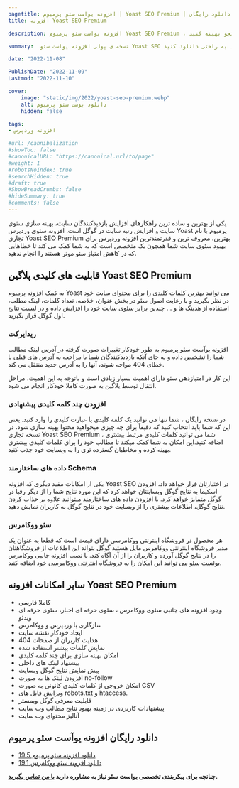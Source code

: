 ```yaml
---
pagetitle: افزونه یواست سئو پرمیوم | Yoast SEO Premium | دانلود رایگان
title: افزونه Yoast SEO Premium

description: افزونه یواست سئو پرمیوم Yoast SEO Premium ، با دانلود رایگان این افزونه میتوانید سایت وردپرس یا ووکامرس خود را برای گوگل یا سایر موتور های جستجو بهینه کنید.

summary:  نسخه ی پولی افزونه یواست سئو Yoast SEO به عنوان برترین افزونه سئو سیستم مدیریت محتوای وردپرس شناخته میشه که تصمیم گرفتم نسخه ی جدید آن را برای شما عزیزان تهیه و منتشر کنم تا بتوانید به راحتی دانلود کنید.

date: "2022-11-08"

PublishDate: "2022-11-09"
Lastmod: "2022-11-10"

cover:
    image: "static/img/2022/yoast-seo-premium.webp"
    alt: دانلود یوست سئو پرمیوم
    hidden: false

tags:
- افزونه وردپرس

#url: /cannibalization
#showToc: false
#canonicalURL: "https://canonical.url/to/page"
#weight: 1
#robotsNoIndex: true
#searchHidden: true
#draft: true
#ShowBreadCrumbs: false
#hideSummary: true
#comments: false
---
```



یکی از بهترین و ساده ترین راهکارهای افزایش بازدیدکنندگان سایت، بهینه سازی سئوی سایت و افزایش رتبه سایت در گوگل است. افزونه سئوی وردپرس Yoast پرمیوم با نام تجاری Yoast SEO Premium بهترین، معروف ترین و قدرتمندترین افزونه وردپرس برای بهبود سئوی سایت شما همچون یک متخصص است که به شما کمک می کند تا خطاهایی که در کاهش امتیاز سئو موثر هستند را انجام ندهید.


## قابلیت های کلیدی پلاگین Yoast SEO Premium

به کمک افزونه پرمیوم Yoast می توانید بهترین کلمات کلیدی را برای محتوای سایت خود در نظر بگیرید و با رعایت اصول سئو در بخش عنوان، خلاصه، تعداد کلمات، لینک مطلب، استفاده از هدینگ ها و ... چندین برابر سئوی سایت خود را افزایش داده و در لیست نتایج اول گوگل قرار بگیرید.

### ریدایرکت

افزونه یوآست سئو پرمیوم به طور خودکار تغییرات صورت گرفته در آدرس لینک مطالب شما را تشخیص داده و به جای آنکه بازدیدکنندگان شما با مراجعه به آدرس های قبلی با خطای 404 مواجه شوند، آنها را به آدرس جدید منتقل می کند.

این کار در امتیازدهی سئو دارای اهمیت بسیار زیادی است و باتوجه به این اهمیت، مراحل انتقال توسط پلاگین به صورت کاملا خودکار انجام می شود. 


### افزودن چند کلمه کلیدی پیشنهادی

در نسخه رایگان ، شما تنها می توانید یک کلمه کلیدی یا عبارت کلیدی را وارد کنید. یعنی این که شما باید انتخاب کنید که دقیقاً برای چه چیزی میخواهید محتوا بهینه سازی شود. در نسخه تجاری Yoast SEO Premium ، شما می توانید کلمات کلیدی مرتبط بیشتری اضافه کنید.این امکان به شما کمک میکند تا مطالب خود را برای کلمات کلیدی بیشتری بهینه کرده و مخاطبان گسترده تری را به وبسایت خود جذب کنید.

### داده های ساختارمند Schema

یکی از امکانات مفید دیگری که افزونه Yoast SEO در اختیارتان قرار خواهد داد، افزودن اسکیما به نتایج گوگل وبسایتتان خواهد کرد که این مورد نتایج شما را از دیگر رقبا در گوگل متمایز خواهد کرد. با افزودن داده های ساختارمند میتوانید علاوه بر جذاب کردن نتایج گوگل، اطلاعات بیشتری را از وبسایت خود در نتایج گوگل به کاربران نمایش دهید.

### سئو ووکامرس

هر محصول در فروشگاه اینترنتی ووکامرسی دارای قیمت است که قطعا به عنوان یک مدیر فروشگاه اینترنتی ووکامرس مایل هستید گوگل بتواند این اطلاعات از فروشگاهتان را در نتایج گوگل آورده و کاربران را از آن آگاه کند. با نصب افزونه جانبی ووکامرس یوئست سئو می توانید این امکان را به فروشگاه اینترنتی ووکامرسی خود اضافه کنید.


## سایر امکانات افزونه Yoast SEO Premium 

- کاملا فارسی
- وجود افزونه های جانبی سئوی ووکامرس ، سئوی حرفه ای اخبار، سئوی حرفه ای ویدئو
- سازگاری با وردپرس و ووکامرس
- ایجاد خودکار نقشه سایت
- هدایت کاربران از صفحات 404
- نمایش کلمات بیشتر استفاده شده
- امکان بهینه سازی برای چند کلمه کلیدی
- پیشنهاد لینک های داخلی
- پیش نمایش نتایج گوگل وبسایت
- افزودن لینک ها به صورت no-follow
- امکان خروجی از کلمات کلیدی کانونی به صورت CSV
- ویرایش فایل های robots.txt و htaccess.
- قابلیت معرفی گوگل وبمستر
- پیشنهادات کاربردی در زمینه بهبود نتایج مطالب وب سایت
- آنالیز محتوای وب سایت

## دانلود رایگان افزونه یوآست سئو پرمیوم

- [دانلود افزونه سئو  پرمیوم 19.5](#)
- [دانلود افزونه سئو ووکامرس  19.1](#)



**چنانچه برای پیکربندی تخصصی یواست سئو نیاز به مشاوره دارید [با من تماس بگیرید](/fa/contact/).**



